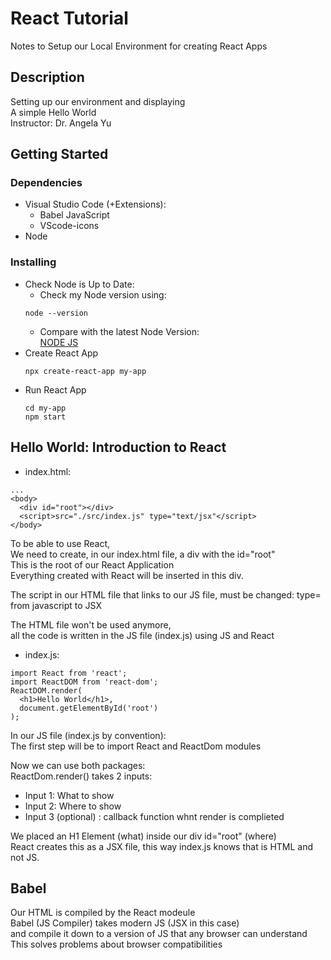 # React Tutorial
Notes to Setup our Local Environment for creating React Apps     

## Description

Setting up our environment and displaying     
A simple Hello World       
Instructor: Dr. Angela Yu     


## Getting Started

### Dependencies

* Visual Studio Code (+Extensions):     
    * Babel JavaScript    
    * VScode-icons     
* Node

### Installing

* Check Node is Up to Date:
    * Check my Node version using:    
    ```
    node --version
    ```
    * Compare with the latest Node Version:     
    [NODE JS](https://nodejs.org/en/)
* Create React App     
    ```
    npx create-react-app my-app
    ```
* Run React App 
    ```
    cd my-app    
    npm start
    ```

## Hello World: Introduction to React
* index.html:  
 
```
...
<body>
  <div id="root"></div>
  <script>src="./src/index.js" type="text/jsx"</script>
</body>
```  
To be able to use React,      
We need to create, in our index.html file, a div with the id="root"     
This is the root of our React Application     
Everything created with React will be inserted in this div.

The script in our HTML file that links to our JS file, must be changed: type= from javascript to JSX 


The HTML file won't be used anymore,     
all the code is written in the JS file (index.js) using JS and React
   
* index.js:     
```
import React from 'react';
import ReactDOM from 'react-dom';
ReactDOM.render(
  <h1>Hello World</h1>,
  document.getElementById('root')
);
```  
In our JS file (index.js by convention):        
The first step will be to import React and ReactDom modules      

Now we can use both packages:      
ReactDom.render() takes 2 inputs:      
* Input 1: What to show
* Input 2: Where to show
* Input 3 (optional) : callback function whnt render is complieted  
   
We placed an H1 Element (what) inside our div id="root" (where)      
React creates this as a JSX file, 
this way index.js knows that is HTML and not JS.   

   

## Babel
Our HTML is compiled by the React modeule     
Babel (JS Compiler) takes modern JS (JSX in this case)      
and compile it down to a version of JS that any browser can understand
This solves problems about browser compatibilities       
